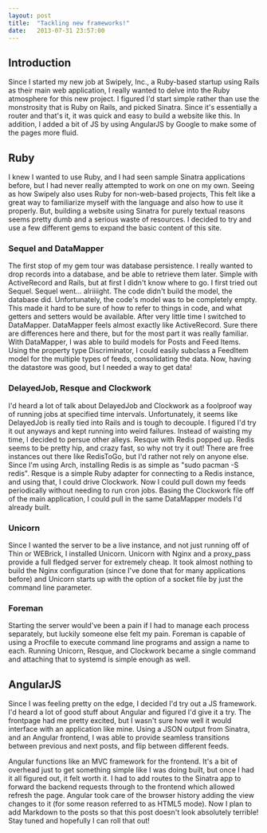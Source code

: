 ```yaml
---
layout: post
title:  "Tackling new frameworks!"
date:   2013-07-31 23:57:00
---
```


## Introduction

Since I started my new job at Swipely, Inc., a Ruby-based startup using Rails as their main web application, I really wanted to delve into the Ruby atmosphere for this new project.  I figured I'd start simple rather than use the monstrosity that is Ruby on Rails, and picked Sinatra.  Since it's essentially a router and that's it, it was quick and easy to build a website like this.  In addition, I added a bit of JS by using AngularJS by Google to make some of the pages more fluid.

## Ruby
I knew I wanted to use Ruby, and I had seen sample Sinatra applications before, but I had never really attempted to work on one on my own.  Seeing as how Swipely also uses Ruby for non-web-based projects, This felt like a great way to familiarize myself with the language and also how to use it properly.  But, building a website using Sinatra for purely textual reasons seems pretty dumb and a serious waste of resources.  I decided to try and use a few different gems to expand the basic content of this site.

### Sequel and DataMapper
The first stop of my gem tour was database persistence.  I really wanted to drop records into a database, and be able to retrieve them later.  Simple with ActiveRecord and Rails, but at first I didn't know where to go.  I first tried out Sequel.  Sequel went... alriiiight.  The code didn't build the model, the database did.  Unfortunately, the code's model was to be completely empty.  This made it hard to be sure of how to refer to things in code, and what getters and setters would be available.  After very little time I switched to DataMapper.  DataMapper feels almost exactly like ActiveRecord.  Sure there are differences here and there, but for the most part it was really familiar.  With DataMapper, I was able to build models for Posts and Feed Items.  Using the property type Discriminator, I could easily subclass a FeedItem model for the multiple types of feeds, consolidating the data.  Now, having the datastore was good, but I needed a way to get data!

### DelayedJob, Resque and Clockwork
I'd heard a lot of talk about DelayedJob and Clockwork as a foolproof way of running jobs at specified time intervals.  Unfortunately, it seems like DelayedJob is really tied into Rails and is tough to decouple.  I figured I'd try it out anyways and kept running into weird failures.  Instead of waisting my time, I decided to persue other alleys.  Resque with Redis popped up.  Redis seems to be pretty hip, and crazy fast, so why not try it out!  There are free instances out there like RedisToGo, but I'd rather not rely on anyone else.  Since I'm using Arch, installing Redis is as simple as "sudo pacman -S redis".  Resque is a simple Ruby adapter for connecting to a Redis instance, and using that, I could drive Clockwork.  Now I could pull down my feeds periodically without needing to run cron jobs.  Basing the Clockwork file off of the main application, I could pull in the same DataMapper models I'd already built.

### Unicorn
Since I wanted the server to be a live instance, and not just running off of Thin or WEBrick, I installed Unicorn.  Unicorn with Nginx and a proxy_pass provide a full fledged server for extremely cheap.  It took almost nothing to build the Nginx configuration (since I've done that for many applications before) and Unicorn starts up with the option of a socket file by just the command line parameter.
 
### Foreman
Starting the server would've been a pain if I had to manage each process separately, but luckily someone else felt my pain.  Foreman is capable of using a Procfile to execute command line programs and assign a name to each.  Running Unicorn, Resque, and Clockwork became a single command and attaching that to systemd is simple enough as well.

## AngularJS
Since I was feeling pretty on the edge, I decided I'd try out a JS framework.  I'd heard a lot of good stuff about Angular and figured I'd give it a try.  The frontpage had me pretty excited, but I wasn't sure how well it would interface with an application like mine.  Using a JSON output from Sinatra, and an Angular frontend, I was able to provide seamless transitions between previous and next posts, and flip between different feeds.

Angular functions like an MVC framework for the frontend.  It's a bit of overhead just to get something simple like I was doing built, but once I had it all figured out, it felt worth it.  I had to add routes to the Sinatra app to forward the backend requests through to the frontend which allowed refresh the page.  Angular took care of the browser history adding the view changes to it (for some reason referred to as HTML5 mode).  Now I plan to add Markdown to the posts so that this post doesn't look absolutely terrible!  Stay tuned and hopefully I can roll that out!
